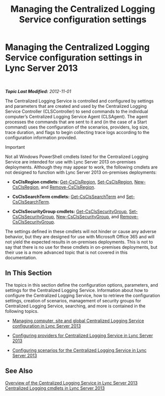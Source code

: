 ﻿---
title: 'Managing the Centralized Logging Service configuration settings'
TOCTitle: Managing the Centralized Logging Service configuration settings
ms:assetid: f455c3aa-0061-413d-bdfb-a3e78f82723d
ms:mtpsurl: https://technet.microsoft.com/en-us/library/JJ721938(v=OCS.15)
ms:contentKeyID: 49733875
ms.date: 07/23/2014
mtps_version: v=OCS.15
---

<div data-xmlns="http://www.w3.org/1999/xhtml">

<div class="topic" data-xmlns="http://www.w3.org/1999/xhtml" data-msxsl="urn:schemas-microsoft-com:xslt" data-cs="http://msdn.microsoft.com/en-us/">

<div data-asp="http://msdn2.microsoft.com/asp">

# Managing the Centralized Logging Service configuration settings in Lync Server 2013

</div>

<div id="mainSection">

<div id="mainBody">

<span> </span>

_**Topic Last Modified:** 2012-11-01_

The Centralized Logging Service is controlled and configured by settings and parameters that are created and used by the Centralized Logging Service Controller (CLSController) to send commands to the individual computer’s Centralized Logging Service Agent (CLSAgent). The agent processes the commands that are sent to it and (in the case of a Start command) uses the configuration of the scenarios, providers, log size, trace duration, and flags to begin collecting trace logs according to the configuration information provided.

<div>


> [!IMPORTANT]
> Not all Windows PowerShell cmdlets listed for the Centralized Logging Service are intended for use with Lync Server 2013 on-premises deployments. Although they may appear to work, the following cmdlets are not designed to function with Lync Server 2013 on-premises deployments: 
> <UL>
> <LI>
> <P><STRONG>CsClsRegion cmdlets:</STRONG> <A href="get-csclsregion.md">Get-CsClsRegion</A>, <A href="set-csclsregion.md">Set-CsClsRegion</A>, <A href="new-csclsregion.md">New-CsClsRegion</A>, and <A href="remove-csclsregion.md">Remove-CsClsRegion</A>.</P>
> <LI>
> <P><STRONG>CsClsSearchTerm cmdlets:</STRONG> <A href="get-csclssearchterm.md">Get-CsClsSearchTerm</A> and <A href="set-csclssearchterm.md">Set-CsClsSearchTerm</A>.</P>
> <LI>
> <P><STRONG>CsClsSecurityGroup cmdlets:</STRONG> <A href="get-csclssecuritygroup.md">Get-CsClsSecurityGroup</A>, <A href="set-csclssecuritygroup.md">Set-CsClsSecurityGroup</A>, <A href="new-csclssecuritygroup.md">New-CsClsSecurityGroup</A>, and <A href="remove-csclssecuritygroup.md">Remove-CsClsSecurityGroup</A>.</P></LI></UL>The settings defined in these cmdlets will not hinder or cause any adverse behavior, but they are designed for use with Microsoft Office 365 and will not yield the expected results in on-premises deployments. This is not to say that there is no use for these cmdlets in on-premises deployments, but their use is a more advanced topic that is not covered in this documentation.



</div>

<div>

## In This Section

The topics in this section define the configuration options, parameters, and settings for the Centralized Logging Service. Information about how to configure the Centralized Logging Service, how to retrieve the configuration settings, creation of scenarios, management of security groups for Centralized Logging Service, searching, and more is contained in the following topics.

  - [Managing computer, site and global Centralized Logging Service configuration in Lync Server 2013](lync-server-2013-managing-computer-site-and-global-centralized-logging-service-configuration.md)

  - [Configuring providers for Centralized Logging Service in Lync Server 2013](lync-server-2013-configuring-providers-for-centralized-logging-service.md)

  - [Configuring scenarios for the Centralized Logging Service in Lync Server 2013](lync-server-2013-configuring-scenarios-for-the-centralized-logging-service.md)

</div>

<div>

## See Also


[Overview of the Centralized Logging Service in Lync Server 2013](lync-server-2013-overview-of-the-centralized-logging-service.md)  
[Centralized Logging cmdlets in Lync Server 2013](lync-server-2013-centralized-logging-cmdlets.md)  
  

</div>

</div>

<span> </span>

</div>

</div>

</div>

